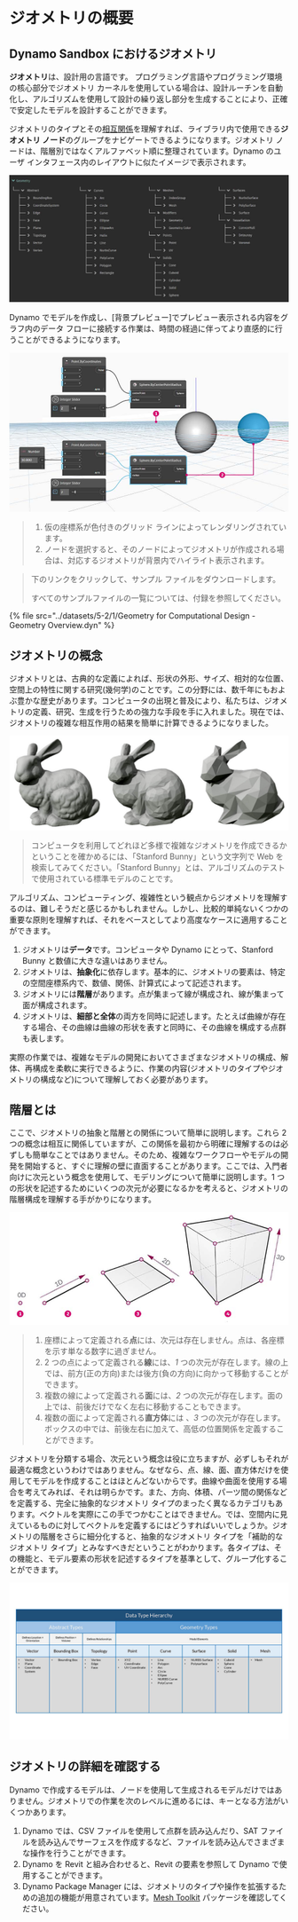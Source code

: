 # ジオメトリの概要

## Dynamo Sandbox におけるジオメトリ

**ジオメトリ**は、設計用の言語です。 プログラミング言語やプログラミング環境の核心部分でジオメトリ カーネルを使用している場合は、設計ルーチンを自動化し、アルゴリズムを使用して設計の繰り返し部分を生成することにより、正確で安定したモデルを設計することができます。

ジオメトリのタイプとその[相互関係](1-geometry-overview.md#stepping-through-the-hierarchy)を理解すれば、ライブラリ内で使用できる**ジオメトリ ノード**のグループをナビゲートできるようになります。ジオメトリ ノードは、階層別ではなくアルファベット順に整理されています。Dynamo のユーザ インタフェース内のレイアウトに似たイメージで表示されます。

![](<../images/5-2/1/geometry overview - geometry in dynamo.jpg>)

Dynamo でモデルを作成し、[背景プレビュー]でプレビュー表示される内容をグラフ内のデータ フローに接続する作業は、時間の経過に伴ってより直感的に行うことができるようになります。

![](<../images/5-2/1/Geometry for Computational Design - Overview.jpg>)

> 1. 仮の座標系が色付きのグリッド ラインによってレンダリングされています。
> 2. ノードを選択すると、そのノードによってジオメトリが作成される場合は、対応するジオメトリが背景内でハイライト表示されます。

> 下のリンクをクリックして、サンプル ファイルをダウンロードします。
>
> すべてのサンプルファイルの一覧については、付録を参照してください。

{% file src="../datasets/5-2/1/Geometry for Computational Design - Geometry Overview.dyn" %}

## ジオメトリの概念

ジオメトリとは、古典的な定義によれば、形状の外形、サイズ、相対的な位置、空間上の特性に関する研究(幾何学)のことです。この分野には、数千年にもおよぶ豊かな歴史があります。コンピュータの出現と普及により、私たちは、ジオメトリの定義、研究、生成を行うための強力な手段を手に入れました。現在では、ジオメトリの複雑な相互作用の結果を簡単に計算できるようになりました。

![Stanford Bunny](../images/5-2/1/StanfordBunny.jpg)

> コンピュータを利用してどれほど多様で複雑なジオメトリを作成できるかということを確かめるには、「Stanford Bunny」という文字列で Web を検索してみてください。「Stanford Bunny」とは、アルゴリズムのテストで使用されている標準モデルのことです。

アルゴリズム、コンピューティング、複雑性という観点からジオメトリを理解するのは、難しそうだと感じるかもしれません。しかし、比較的単純ないくつかの重要な原則を理解すれば、それをベースとしてより高度なケースに適用することができます。

1. ジオメトリは**データ**です。コンピュータや Dynamo にとって、Stanford Bunny と数値に大きな違いはありません。
2. ジオメトリは、**抽象化**に依存します。基本的に、ジオメトリの要素は、特定の空間座標系内で、数値、関係、計算式によって記述されます。
3. ジオメトリには**階層**があります。点が集まって線が構成され、線が集まって面が構成されます。
4. ジオメトリは、**細部と全体**の両方を同時に記述します。たとえば曲線が存在する場合、その曲線は曲線の形状を表すと同時に、その曲線を構成する点群も表します。

実際の作業では、複雑なモデルの開発においてさまざまなジオメトリの構成、解体、再構成を柔軟に実行できるように、作業の内容(ジオメトリのタイプやジオメトリの構成など)について理解しておく必要があります。

## 階層とは

ここで、ジオメトリの抽象と階層との関係について簡単に説明します。これら 2 つの概念は相互に関係していますが、この関係を最初から明確に理解するのは必ずしも簡単なことではありません。そのため、複雑なワークフローやモデルの開発を開始すると、すぐに理解の壁に直面することがあります。ここでは、入門者向けに次元という概念を使用して、モデリングについて簡単に説明します。1 つの形状を記述するためにいくつの次元が必要になるかを考えると、ジオメトリの階層構成を理解する手がかりになります。

![Computational Geometry](../images/5-2/1/GeometryDimensionality.jpg)

> 1. 座標によって定義される**点**には、次元は存在しません。点は、各座標を示す単なる数字に過ぎません。
> 2. 2 つの点によって定義される**線**には、_1_ つの次元が存在します。線の上では、前方(正の方向)または後方(負の方向)に向かって移動することができます。
> 3. 複数の線によって定義される**面**には、_2_ つの次元が存在します。面の上では、前後だけでなく左右に移動することもできます。
> 4. 複数の面によって定義される**直方体**には 、_3_ つの次元が存在します。ボックスの中では、前後左右に加えて、高低の位置関係を定義することができます。

ジオメトリを分類する場合、次元という概念は役に立ちますが、必ずしもそれが最適な概念というわけではありません。なぜなら、点、線、面、直方体だけを使用してモデルを作成することはほとんどないからです。曲線や曲面を使用する場合を考えてみれば、それは明らかです。また、方向、体積、パーツ間の関係などを定義する、完全に抽象的なジオメトリ タイプのまったく異なるカテゴリもあります。ベクトルを実際にこの手でつかむことはできません。では、空間内に見えているものに対してベクトルを定義するにはどうすればいいでしょうか。ジオメトリの階層をさらに細分化すると、抽象的なジオメトリ タイプを「補助的なジオメトリ タイプ」とみなすべきだということがわかります。各タイプは、その機能と、モデル要素の形状を記述するタイプを基準として、グループ化することができます。

![ジオメトリの階層](../images/5-2/1/GeometryHierarchy.jpg)

## ジオメトリの詳細を確認する

Dynamo で作成するモデルは、ノードを使用して生成されるモデルだけではありません。ジオメトリでの作業を次のレベルに進めるには、キーとなる方法がいくつかあります。

1. Dynamo では、CSV ファイルを使用して点群を読み込んだり、SAT ファイルを読み込んでサーフェスを作成するなど、ファイルを読み込んでさまざまな操作を行うことができます。
2. Dynamo を Revit と組み合わせると、Revit の要素を参照して Dynamo で使用することができます。
3. Dynamo Package Manager には、ジオメトリのタイプや操作を拡張するための追加の機能が用意されています。[Mesh Toolkit](https://github.com/DynamoDS/Dynamo/wiki/Dynamo-Mesh-Toolkit) パッケージを確認してください。
